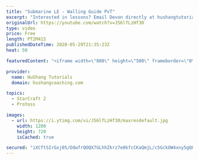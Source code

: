 ```yaml
---
title: "Submarine LE - Walling Guide PvT"
excerpt: "Interested in lessons? Email Devon directly at hushangtutorials@outlook.com ------------------------------------------------------------------------------------------------------- Want to support HuShang Tutorials directly? Patreon is a website where you can contribute a monthly donation that will help"
originalUrl: https://youtube.com/watch?v=J56lfLzHf30
type: video
price: Free
length: PT2M41S
publishedDateTime: 2020-05-29T21:35:23Z
heat: 50

featuredContent: "<iframe width=\"800\" height=\"500\" frameborder=\"0\" src=\"https://www.youtube.com/embed/J56lfLzHf30\" allow=\"accelerometer; autoplay; encrypted-media; gyroscope; picture-in-picture\" allowfullscreen></iframe>"

provider:
  name: HuShang Tutorials
  domain: hushangcoaching.com

topics:
  - StarCraft 2
  - Protoss

images:
  - url: https://i.ytimg.com/vi/J56lfLzHf30/maxresdefault.jpg
    width: 1280
    height: 720
    isCached: true

secured: "iXCftSIrGxj05/DdwfrQOQX7GLhhZkrz7e0kfcCKaQmjL/c5GckOW4xny5gQ09+4kslcSLs4sr4MXvh5Q2p8Cs+qQbr5f0x+b9TVSx02lP0tBefL2NzNiEqgPdOXgP24d5kO7i4kC6Vil+F91XWJottTh+jqLUzQKNS4nlTM5ITDoZ9Ge7K/JqPx3a8RK9H1WGqtWn8aNIca7HRh2Asu6WJfrfNXjS2WYFQzwqQdQGgtNDI9Fpu4AFQMrjnsFoewY8rfIjgdM12MVaUI/5WsfAvsXbcbLu/AFC0tuBCR4eDRqYJRE4lbtoZj5kMWJXlarjMDH2HYhxP12LUGPhkFdEkV/p4qbni6W671hTn8lSKi03VpW/wWa/z8By8CjCd4Fd1hzWBoKLM/kw9Be+AIHL5CBLK6B/WEyPSKW/kNvzo=;uYvEc+8aVXvJimGE9TA8ZQ=="
---
```


